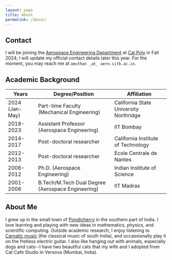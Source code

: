 ```yaml
---
layout: page
title: About
permalink: /about/
---
```


## Contact

I will be joining the [Aerospace Engineering Department](https://aero.calpoly.edu) at [Cal Poly](https://www.calpoly.edu) in Fall 2024; I will update my official contact details later this year. For the moment, you may reach me at `amuthan _at_ aero.iitb.ac.in`.

## Academic Background

| Years | Degree/Position | Affiliation |
|--|--|--|
| 2024 (Jan-May) | Part-time Faculty (Mechanical Engineering) | California State University Northridge |
| 2018-2023 | Assistant Professor (Aerospace Engineering) | IIT Bombay |
| 2014-2017 | Post-doctoral researcher | California Institute of Technology |
| 2012-2013 | Post-doctoral researcher | Ecole Centrale de Nantes |
| 2006-2012 | Ph.D. (Aerospace Engineering) | Indian Institute of Science |
| 2001-2006 | B.Tech/M.Tech Dual Degree (Aerospace Engineering) | IIT Madras |


## About Me

I grew up in the small town of [Pondicherry](https://en.wikipedia.org/wiki/Pondicherry) in the southern part of India. I love learning and playing with new ideas in mathematics, physics, and scientific computing. Outside academic research, I enjoy listening to [Carnatic music](https://en.wikipedia.org/wiki/Carnatic_music) (the classical music of south India), and occassionally play it on the fretless electric guitar. I also like hanging out with animals, especially dogs and cats--I have two beautiful cats that my wife and I adopted from Cat Cafe Studio in Versova (Mumbai, India).
